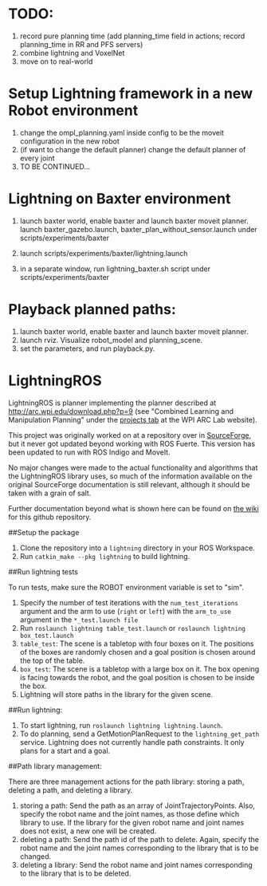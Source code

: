 # TODO:
1. record pure planning time (add planning_time field in actions; record planning_time in RR and PFS servers)
2. combine lightning and VoxelNet
3. move on to real-world

# Setup Lightning framework in a new Robot environment
1. change the ompl_planning.yaml inside config to be the moveit configuration in the new robot
2. (if want to change the default planner) change the default planner of every joint
3. TO BE CONTINUED...


# Lightning on Baxter environment
1. launch baxter world, enable baxter and launch baxter moveit planner.
launch baxter_gazebo.launch, baxter_plan_without_sensor.launch under scripts/experiments/baxter

2. launch scripts/experiments/baxter/lightning.launch
3. in a separate window, run lightning_baxter.sh script under scripts/experiments/baxter


# Playback planned paths:
1. launch baxter world, enable baxter and launch baxter moveit planner.
2. launch rviz. Visualize robot_model and planning_scene.
3. set the parameters, and run playback.py.



# LightningROS
LightningROS is planner implementing the planner described at
http://arc.wpi.edu/download.php?p=9 (see "Combined Learning and Manipulation
Planning" under the [projects tab](http://arc.wpi.edu/#projects-1) at the WPI
ARC Lab website).

This project was originally worked on at a repository over in
[SourceForge](http://sourceforge.net/p/lightningros/wiki/Home/), but it never
got updated beyond working with ROS Fuerte. This version has been updated to
run with ROS Indigo and MoveIt.

No major changes were made to the actual functionality and algorithms that the
LightningROS library uses, so much of the information available on the original
SourceForge documentation is still relevant, although it should be taken with a
grain of salt.

Further documentation beyond what is shown here can be found on [the wiki](https://github.com/WPI-ARC/lightning_ros/wiki)
for this github repository.

##Setup the package
1. Clone the repository into a `lightning` directory in your ROS Workspace.
2. Run `catkin_make --pkg lightning` to build lightning.

##Run lightning tests

To run tests, make sure the ROBOT environment variable is set to "sim".

1. Specify the number of test iterations with the `num_test_iterations`
argument and the arm to use (`right` or `left`) with the `arm_to_use` argument
in the `*_test.launch file`
2. Run `roslaunch lightning table_test.launch` or `roslaunch lightning box_test.launch`
  1. `table_test`: The scene is a tabletop with four boxes on it. The positions
     of the boxes are randomly chosen and a goal position is chosen around the
     top of the table.
  2. `box_test`: The scene is a tabletop with a large box on it.
       The box opening is facing towards the robot, and the goal position is
       chosen to be inside the box.
3. Lightning will store paths in the library for the given scene.

##Run lightning:
1. To start lightning, run `roslaunch lightning lightning.launch`.
2. To do planning, send a GetMotionPlanRequest to the `lightning_get_path`
service. Lightning does not currently handle path constraints.
It only plans for a start and a goal.

##Path library management:

There are three management actions for the path library: storing a path,
deleting a path, and deleting a library.

1. storing a path: Send the path as an array of JointTrajectoryPoints. Also,
  specify the robot name and the joint names, as those define which library to
  use. If the library for the given robot name and joint names does not exist, a
  new one will be created.
2. deleting a path: Send the path id of the path to delete. Again, specify the
robot name and the joint names corresponding to the library that is to be changed.
3. deleting a library: Send the robot name and joint names corresponding to the
library that is to be deleted.
